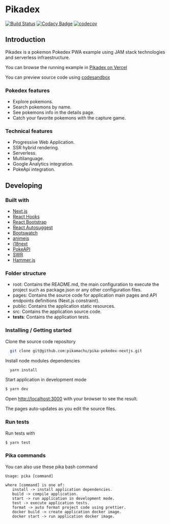 # Pikadex

[![Build Status](https://travis-ci.org/pikamuchu/pika-pokedex-nextjs.svg?branch=master)](https://travis-ci.org/pikamuchu/pika-pokedex-nextjs)
[![Codacy Badge](https://app.codacy.com/project/badge/Grade/4c9d6e8bd4ca4064b09326eb48ab416a)](https://www.codacy.com/gh/pikamuchu/pika-pokedex-nextjs/dashboard?utm_source=github.com&utm_medium=referral&utm_content=pikamuchu/pika-pokedex-nextjs&utm_campaign=Badge_Grade)
[![codecov](https://codecov.io/gh/pikamuchu/pika-pokedex-nextjs/branch/master/graph/badge.svg)](https://codecov.io/gh/pikamuchu/pika-pokedex-nextjs)

## Introduction

Pikadex is a pokemon Pokedex PWA example using JAM stack technologies and serverless infraestructure.

You can browse the running example in [Pikadex on Vercel](https://pikadex.vercel.app/)

You can preview source code using [codesandbox](https://codesandbox.io/s/github/pikamachu/pika-pokedex-nextjs/tree/master)

### Pokedex features

- Explore pokemons.
- Search pokemons by name.
- See pokemons info in the details page.
- Catch your favorite pokemons with the capture game.

### Technical features

- Progressive Web Application.
- SSR hybrid rendering.
- Serverless.
- Multilanguage.
- Google Analytics integration.
- PokeApi integration.

## Developing

### Built with

- [Next.js](https://nextjs.org/)
- [React Hooks](https://es.reactjs.org/docs/hooks-intro.html)
- [React Bootstrap](https://react-bootstrap.github.io/)
- [React Autosuggest](https://react-autosuggest.js.org/)
- [Bootswatch](https://bootswatch.com/)
- [animejs](https://animejs.com/)
- [i18next](https://www.i18next.com/)
- [PokeAPI](https://pokeapi.co/)
- [SWR](https://swr.vercel.app/)
- [Hammer.js](https://hammerjs.github.io/)

### Folder structure

- root: Contains the README.md, the main configuration to execute the project such as package.json or any other configuration files.
- pages: Contains the source code for application main pages and API endpoints definitions (Next.js constraint).
- public: Contains the application static resources.
- src: Contains the application source code.
- **tests**: Contains the application tests.

### Installing / Getting started

Clone the source code repository

```bash
  git clone git@github.com:pikamachu/pika-pokedex-nextjs.git
```

Install node modules dependencies

```bash
  yarn install
```

Start application in development mode

```bash
$ yarn dev
```

Open [http://localhost:3000](http://localhost:3000) with your browser to see the result.

The pages auto-updates as you edit the source files.

### Run tests

Run tests with

```bash
$ yarn test
```

### Pika commands

You can also use these pika bash command

```
Usage: pika [command]

where [command] is one of:
   install -> install application dependencies.
   build -> compile application.
   start -> run application in development mode.
   test -> execute application tests.
   format -> auto format project code using prettier.
   docker build -> create application docker image.
   docker start -> run application docker image.
```
